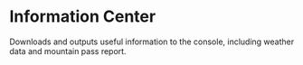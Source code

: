# Information Center
Downloads and outputs useful information to the console, including weather data and mountain pass report. 